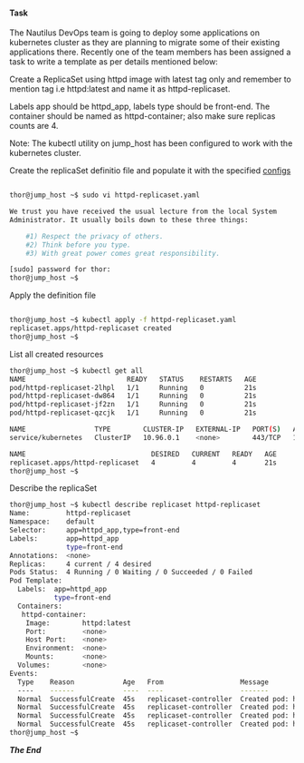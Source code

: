 #### Task

The Nautilus DevOps team is going to deploy some applications on kubernetes cluster as they are planning to migrate some of their existing applications there. Recently one of the team members has been assigned a task to write a template as per details mentioned below:



Create a ReplicaSet using httpd image with latest tag only and remember to mention tag i.e httpd:latest and name it as httpd-replicaset.

Labels app should be httpd_app, labels type should be front-end. The container should be named as httpd-container; also make sure replicas counts are 4.

Note: The kubectl utility on jump_host has been configured to work with the kubernetes cluster.


Create the replicaSet definitio file and populate it with the specified [configs](httpd-replicaset.yaml)

```bash

thor@jump_host ~$ sudo vi httpd-replicaset.yaml

We trust you have received the usual lecture from the local System
Administrator. It usually boils down to these three things:

    #1) Respect the privacy of others.
    #2) Think before you type.
    #3) With great power comes great responsibility.

[sudo] password for thor: 
thor@jump_host ~$ 
```



Apply the definition file

```bash

thor@jump_host ~$ kubectl apply -f httpd-replicaset.yaml 
replicaset.apps/httpd-replicaset created
thor@jump_host ~$ 
```

List all created resources

```bash
thor@jump_host ~$ kubectl get all
NAME                         READY   STATUS    RESTARTS   AGE
pod/httpd-replicaset-2lhpl   1/1     Running   0          21s
pod/httpd-replicaset-dw864   1/1     Running   0          21s
pod/httpd-replicaset-jf2zn   1/1     Running   0          21s
pod/httpd-replicaset-qzcjk   1/1     Running   0          21s

NAME                 TYPE        CLUSTER-IP   EXTERNAL-IP   PORT(S)   AGE
service/kubernetes   ClusterIP   10.96.0.1    <none>        443/TCP   17m

NAME                               DESIRED   CURRENT   READY   AGE
replicaset.apps/httpd-replicaset   4         4         4       21s
thor@jump_host ~$ 
```

Describe the replicaSet

```bash
thor@jump_host ~$ kubectl describe replicaset httpd-replicaset
Name:         httpd-replicaset
Namespace:    default
Selector:     app=httpd_app,type=front-end
Labels:       app=httpd_app
              type=front-end
Annotations:  <none>
Replicas:     4 current / 4 desired
Pods Status:  4 Running / 0 Waiting / 0 Succeeded / 0 Failed
Pod Template:
  Labels:  app=httpd_app
           type=front-end
  Containers:
   httpd-container:
    Image:        httpd:latest
    Port:         <none>
    Host Port:    <none>
    Environment:  <none>
    Mounts:       <none>
  Volumes:        <none>
Events:
  Type    Reason            Age   From                   Message
  ----    ------            ----  ----                   -------
  Normal  SuccessfulCreate  45s   replicaset-controller  Created pod: httpd-replicaset-dw864
  Normal  SuccessfulCreate  45s   replicaset-controller  Created pod: httpd-replicaset-jf2zn
  Normal  SuccessfulCreate  45s   replicaset-controller  Created pod: httpd-replicaset-qzcjk
  Normal  SuccessfulCreate  45s   replicaset-controller  Created pod: httpd-replicaset-2lhpl
thor@jump_host ~$ 
```

***The End***